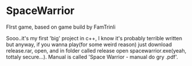 # SpaceWarrior
FIrst game, based on game build by FamTrinli 
 
 Sooo..it's my first 'big' project in c++, I know it's probably terrible written but anyway, if you wanna play(for some weird reason)
 just download release.rar, open, and in folder called release open spacewarrior.exe(yeah, tottaly secure...). Manual is called 'Space Warrior - manual do gry .pdf'.
